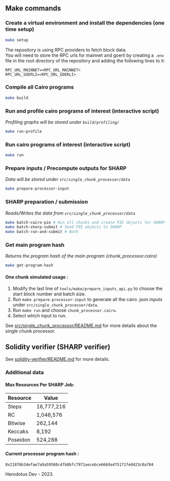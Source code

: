 ## Make commands

### Create a virtual environment and install the dependencies (one time setup)

```bash
make setup
```
The repository is using RPC providers to fetch block data.  
You will need to store the RPC urls for mainnet and goerli by creating a `.env` file in the root directory of the repository and adding the following lines to it:

```plaintext
RPC_URL_MAINNET=<RPC_URL_MAINNET>
RPC_URL_GOERLI=<RPC_URL_GOERLI>
```


### Compile all Cairo programs

```bash
make build
```

### Run and profile cairo programs of interest (interactive script) 
_Profiling graphs will be stored under `build/profiling/`_
```bash
make run-profile
```
### Run cairo programs of interest (interactive script) 

```bash
make run
```
### Prepare inputs / Precompute outputs for SHARP 
_Data will be stored under `src/single_chunk_processor/data`_
```bash
make prepare-processor-input
```
### SHARP preparation / submission 
_Reads/Writes the data from `src/single_chunk_processor/data`_
```bash
make batch-cairo-pie # Run all chunks and create PIE objects for SHARP 
make batch-sharp-submit # Send PIE objects to SHARP
make batch-run-and-submit # Both
``` 

### Get main program hash
_Returns the program hash of the main program (chunk_processor.cairo)_
```bash
make get-program-hash
```


#### One chunk simulated usage : 
1) Modify the last line of `tools/make/prepare_inputs_api.py` to choose the start block number and batch size. 
 2) Run `make prepare-processor-input` to generate all the cairo .json inputs under `src/single_chunk_processor/data`.
 3) Run `make run` and choose `chunk_processor.cairo`. 
 4) Select which input to run. 



See [src/single_chunk_processor/README.md](src/single_chunk_processor/README.md) for more details about the single chunk processor.

## Solidity verifier (SHARP verifier)

See [solidity-verifier/README.md](solidity-verifier/README.md) for more details.


### Additional data 

#### Max Resources Per SHARP Job:

| Resource  | Value     |
|-----------|-----------|
| Steps     | 16,777,216|
| RC        | 1,048,576 |
| Bitwise   | 262,144   |
| Keccaks   | 8,192     |
| Poseidon  | 524,288   |

#### Current processor program hash : 
`0x21876b34efae7a9a59580c4fb0bfc7971aecebce6669a475171fe0423c0a784`


Herodotus Dev - 2023. 
